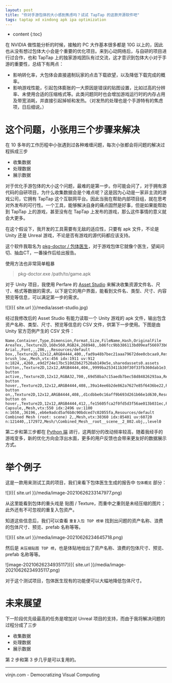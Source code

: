 ```yaml
---
layout: post
title: "你对手游包体的大小感到焦虑吗？试试 TapTap 的这款开源软件吧"
tags: taptap xd xindong apk ipa optimization
---
```


* content
{:toc}

在 NVIDIA 做性能分析的时候，接触的 PC 大作基本很多都是 10G 以上的，因此也从没有想过包体大小会是个重要的优化项目。来到心动网络后，与自研的项目进行过合作，也和 TapTap 上的独家游戏团队有过交流，这才意识到包体大小对于手游的重要性，总结下有两点：

- 影响转化率，大包体会直接遏制玩家的点击下载欲望，以及降低下载完成的概率。
- 影响游戏性能，引起包体膨胀的一大原因是错误的贴图设置，比如过高的分辨率、未使用合适的压缩格式等。此类问题同时也会增加游戏运行时的内存占用及带宽消耗，并直接引起掉帧和发热。（对发热的处理也是个手游特有的焦虑项，日后细说。）




# 这个问题，小张用三个步骤来解决

在 10 多年的工作历程中小张遇到过各种难缠问题，每次小张都会将问题的解决过程拆成三步

- 收集数据
- 处理数据
- 展示数据

对于优化手游包体的大小这个问题，最难的是第一步。你可能会问了，对于拥有源代码的自研项目，为什么收集数据会是个难点呢？这是因为心动是一家非主流的游戏公司，它拥有 TapTap 这个互联网平台。因此当我在帮助内部项目组，就在思考对外发布的可行性。一个工具，能够解决自身的痛点固然是好事，但是如果能帮助到 TapTap 上的游戏，甚至没有在 TapTap 上发布的游戏，那么这件事情的意义就会大更多。

在这个假设下，我开发的工具需要有无敌的适应性，只要有 apk 文件，不论是 Unity 还是 Unreal 游戏，不论是否有游戏的源代码都应该支持。

这个软件我取名为 [pkg-doctor / 包体医生](https://github.com/taptap/pkg-doctor)，对于游戏包体它就像个医生，望闻问切、抽血CT，一番操作后给出报告。

使用方法也非常简单粗暴

> pkg-doctor.exe /path/to/game.apk

对于 Unity 项目，我使用 Perfare 的 [Asset Studio](https://github.com/Perfare/AssetStudio) 来解决收集资源文件名、尺寸、格式等数据的需求。以下是它的用户界面，能看到文件名、类型、尺寸、内容预览等信息，可以满足第一步的需求。

![]({{ site.url }}/media/asset-studio.jpg)

经过我修改后的 Asset Studio 有能力读取一个 Unity 游戏的 apk 文件，输出包含资产名称、类型、尺寸、预览等信息的 CSV 文件，供第下一步使用。下图是由 Unity 官方范例产生的 CSV 文件：

```
Name,Container,Type,Dimension,Format,Size,FileName,Hash,OriginalFile
AreaTex,,Texture2D,160x560,RGB24,268948,,b86fcc9bb386113bd09eaf566973b0e0,globalgamemanagers.assets
Arial,,Font,,,286,,,Resources/default
box,,Texture2D,12x12,ARGB4444,400,,fad9a48b7bec21aaa79672dee0cbcaa9,Resources/default
brush_low,,Mesh,vtx:456 idx:1911 uv:912 n:1824,,4260,,e9d2f24e17bc510d2b627520ab149e5e,sharedassets0.assets
button,,Texture2D,12x12,ARGB4444,404,,9999ba253411b30f30f33fb360dab1e3,Resources/default
button active,,Texture2D,12x12,RGBA32,700,,69d58ba7c15aedb7bec58d84826293aa,Resources/default
button hover,,Texture2D,12x12,ARGB4444,408,,39a14ee6b2de862a7627e85f6436be22,Resources/default
button on,,Texture2D,12x12,ARGB4444,408,,d1cdbbe0c16aff9b693d261b66e1d630,Resources/default
button on hover,,Texture2D,12x12,ARGB4444,412,,fe15605fca2f0fd5d3f56ae013b031ec,Resources/default
Capsule,,Mesh,vtx:550 idx:2496 uv:1100 n:1650,,36196,,eb6e9adcd5af6b8c90bdced7c02055fa,Resources/default
Combined Mesh (root: scene) 2,,Mesh,vtx:30360 idx:85401 uv:60720 n:121440,,172972,Mesh/\Combined_Mesh__root__scene__2_802.obj,,level0
```

第二步和第三步都在 [Python 端](https://github.com/taptap/pkg-doctor/blob/main/AssetStudio/pkg.py) 进行，这两部分的改动频率较高，随着我经手的游戏变多，新的优化方向会浮出水面，更多的用户反馈也会带来更友好的数据展示方式。

# 举个例子

这是一款用来测试工具的项目，我们来看下包体医生生成的报告中 `包体概览` 部分：

![]({{ site.url }}/media/image-20210626233147977.png)

从这里能看到包体的重头戏是 贴图 / Texture，而重中之重则是未经压缩的图片；此外还有不可忽视的重复入包资产。

知道这些信息后，我们可以查看 `重复入包 TOP 榜单` 找到出问题的资产名称、浪费的包体尺寸、预览、prefab 名称等等。

![]({{ site.url }}/media/image-20210626234645718.png)

然后是 `未压缩贴图 TOP 榜`，也是体贴地给出了资产名称、浪费的包体尺寸、预览、prefab 名称等等。

![image-20210626234935117]({{ site.url }}/media/image-20210626234935117.png)

对于这个测试项目，包体医生现有的功能便可以大幅地降低包体尺寸。

# 未来展望

下一阶段优先级最高的任务是增加对 Unreal 项目的支持，而由于我将解决问题的过程分成了三步

- 收集数据
- 处理数据
- 展示数据

第 2 步和第 3 步几乎是可以复用的。

----

vinjn.com - Democratizing Visual Computing